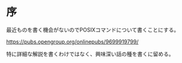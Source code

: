 # 序

最近ものを書く機会がないのでPOSIXコマンドについて書くことにする。

<https://pubs.opengroup.org/onlinepubs/9699919799/>

特に詳細な解説を書くわけではなく、興味深い話の種を書くに留める。
